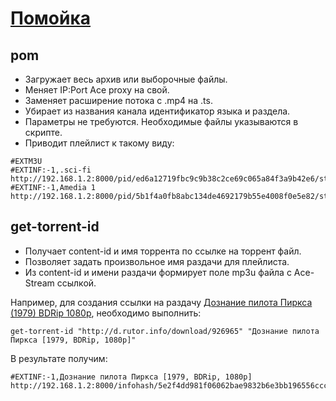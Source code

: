 # [Помойка](http://f27uk3gyl2gfu4z36eifv4ob73w6xgrcms4w4vdxzcsxsobgc766ityd.onion/trash/ttv-list/)
## pom
- Загружает весь архив или выборочные файлы.
- Меняет IP:Port Ace proxy на свой.
- Заменяет расширение потока с .mp4 на .ts.
- Убирает из названия канала идентификатор языка и раздела.
- Параметры не требуются. Необходимые файлы указываются в скрипте.
- Приводит плейлист к такому виду:
```
#EXTM3U
#EXTINF:-1,.sci-fi
http://192.168.1.2:8000/pid/ed6a12719fbc9c9b38c2ce69c065a84f3a9b42e6/stream.ts
#EXTINF:-1,Amedia 1
http://192.168.1.2:8000/pid/5b1f4a0fb8abc134de4692179b55e4008f0e5e82/stream.ts
```
## get-torrent-id 
- Получает content-id и имя торрента по ссылке на торрент файл.
- Позволяет задать произвольное имя раздачи для плейлиста.
- Из content-id и имени раздачи формирует поле mp3u файла с Ace-Stream ссылкой.

Например, для создания ссылки на раздачу [Дознание пилота Пиркса (1979) BDRip 1080p](http://rutor.info/torrent/926965/doznanie-pilota-pirksa-1979-bdrip-1080p-ot-megapeer-d-ger-transfer), необходимо выполнить:
```
get-torrent-id "http://d.rutor.info/download/926965" "Дознание пилота Пиркса [1979, BDRip, 1080p]"
```
В результате получим:
```
#EXTINF:-1,Дознание пилота Пиркса [1979, BDRip, 1080p]
http://192.168.1.2:8000/infohash/5e2f4dd981f06062bae9832b6e3bb196556ccc6f/0/stream.mp4
```

